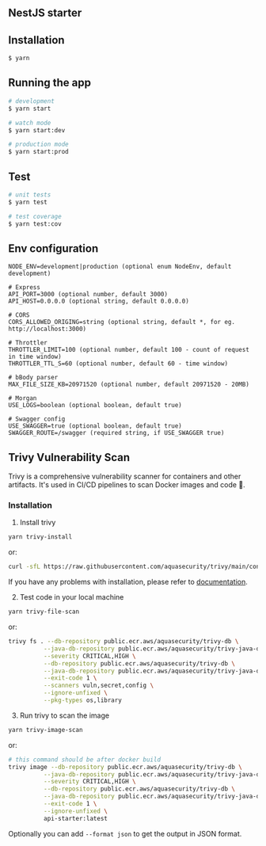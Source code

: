 ## NestJS starter

## Installation

```bash
$ yarn
```

## Running the app

```bash
# development
$ yarn start

# watch mode
$ yarn start:dev

# production mode
$ yarn start:prod
```

## Test

```bash
# unit tests
$ yarn test

# test coverage
$ yarn test:cov
```

## Env configuration

```
NODE_ENV=development|production (optional enum NodeEnv, default development)
```

```
# Express
API_PORT=3000 (optional number, default 3000)
API_HOST=0.0.0.0 (optional string, default 0.0.0.0)
```

```
# CORS
CORS_ALLOWED_ORIGING=string (optional string, default *, for eg. http://localhost:3000)
```

```
# Throttler
THROTTLER_LIMIT=100 (optional number, default 100 - count of request in time window)
THROTTLER_TTL_S=60 (optional number, default 60 - time window)
```

```
# bBody parser
MAX_FILE_SIZE_KB=20971520 (optional number, default 20971520 - 20MB)
```

```
# Morgan
USE_LOGS=boolean (optional boolean, default true)
```

```
# Swagger config
USE_SWAGGER=true (optional boolean, default true)
SWAGGER_ROUTE=/swagger (required string, if USE_SWAGGER true)
```

## Trivy Vulnerability Scan

Trivy is a comprehensive vulnerability scanner for containers and other artifacts. It's used in CI/CD pipelines to scan Docker images and code 🔐.

### Installation

1. Install trivy

```bash
yarn trivy-install
```

or:

```bash
curl -sfL https://raw.githubusercontent.com/aquasecurity/trivy/main/contrib/install.sh | sh -s -- -b /usr/local/bin
```

If you have any problems with installation, please refer to [documentation](https://trivy.dev/v0.57/getting-started/installation/).

2. Test code in your local machine

```bash
yarn trivy-file-scan
```

or:

```bash
trivy fs . --db-repository public.ecr.aws/aquasecurity/trivy-db \
          --java-db-repository public.ecr.aws/aquasecurity/trivy-java-db \
          --severity CRITICAL,HIGH \
          --db-repository public.ecr.aws/aquasecurity/trivy-db \
          --java-db-repository public.ecr.aws/aquasecurity/trivy-java-db \
          --exit-code 1 \
          --scanners vuln,secret,config \
          --ignore-unfixed \
          --pkg-types os,library
```

3. Run trivy to scan the image

```bash
yarn trivy-image-scan
```

or:

```bash
# this command should be after docker build
trivy image --db-repository public.ecr.aws/aquasecurity/trivy-db \
          --java-db-repository public.ecr.aws/aquasecurity/trivy-java-db \
          --severity CRITICAL,HIGH \
          --db-repository public.ecr.aws/aquasecurity/trivy-db \
          --java-db-repository public.ecr.aws/aquasecurity/trivy-java-db \
          --exit-code 1 \
          --ignore-unfixed \
          api-starter:latest
```

Optionally you can add `--format json` to get the output in JSON format.
